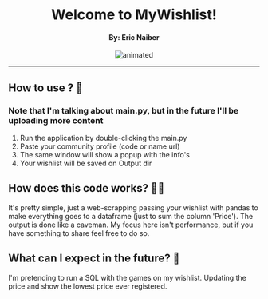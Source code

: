 <h1 align="center"> Welcome to MyWishlist! </h1>
<h4 align="center">By: Eric Naiber</h4>

<p align="center">
  <img src="https://user-images.githubusercontent.com/81690594/182040107-a3e2fb12-8bb3-4eaf-ad6f-387a4b5e4685.gif" alt="animated" />
</p>

---
## How to use ? 🤖
### Note that I'm talking about main.py, but in the future I'll be uploading more content 

1. Run the application by double-clicking the main.py
2. Paste your community profile (code or name url)
3. The same window will show a popup with the info's
4. Your wishlist will be saved on Output dir

## How does this code works? 👷‍♂️

It's pretty simple, just a web-scrapping passing your wishlist with pandas to make everything goes
to a dataframe (just to sum the column 'Price'). The output is done like a caveman. My focus here
isn't performance, but if you have something to share feel free to do so.

## What can I expect in the future? 🐷

I'm pretending to run a SQL with the games on my wishlist. Updating the price and show the lowest price
ever registered.

